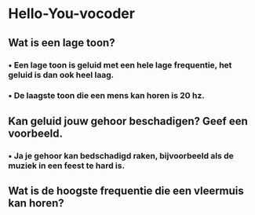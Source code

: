 # Hello-You-vocoder

## Wat is een lage toon? 
### • Een lage toon is geluid met een hele lage frequentie, het geluid is dan ook heel laag.
### • De laagste toon die een mens kan horen is 20 hz. 
## Kan geluid jouw gehoor beschadigen? Geef een voorbeeld.
### • Ja je gehoor kan bedschadigd raken, bijvoorbeeld als de muziek in een feest te hard is.
## Wat is de hoogste frequentie die een vleermuis kan horen?

